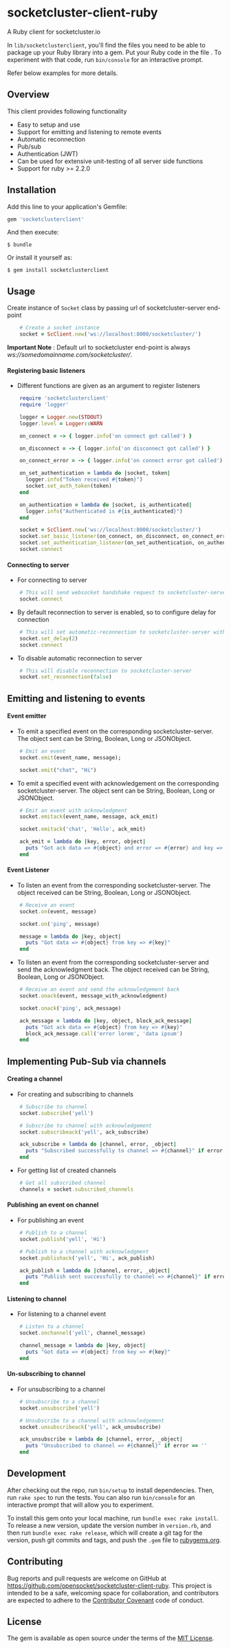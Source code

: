 # socketcluster-client-ruby
A Ruby client for socketcluster.io

In `lib/socketclusterclient`, you'll find the files you need to be able to package up your Ruby library into a gem. Put your Ruby code in the file . To experiment with that code, run `bin/console` for an interactive prompt.

Refer below examples for more details.

Overview
--------
This client provides following functionality

- Easy to setup and use
- Support for emitting and listening to remote events
- Automatic reconnection
- Pub/sub
- Authentication (JWT)
- Can be used for extensive unit-testing of all server side functions
- Support for ruby >= 2.2.0

Installation
------------

Add this line to your application's Gemfile:

```ruby
gem 'socketclusterclient'
```

And then execute:

    $ bundle

Or install it yourself as:

    $ gem install socketclusterclient

Usage
-----------
Create instance of `Socket` class by passing url of socketcluster-server end-point

```ruby
    # Create a socket instance
    socket = ScClient.new('ws://localhost:8000/socketcluster/')
```
**Important Note** : Default url to socketcluster end-point is always *ws://somedomainname.com/socketcluster/*.

#### Registering basic listeners

- Different functions are given as an argument to register listeners

```ruby
    require 'socketclusterclient'
    require 'logger'

    logger = Logger.new(STDOUT)
    logger.level = Logger::WARN

    on_connect = -> { logger.info('on connect got called') }

    on_disconnect = -> { logger.info('on disconnect got called') }

    on_connect_error = -> { logger.info('on connect error got called') }

    on_set_authentication = lambda do |socket, token|
      logger.info("Token received #{token}")
      socket.set_auth_token(token)
    end

    on_authentication = lambda do |socket, is_authenticated|
      logger.info("Authenticated is #{is_authenticated}")
    end

    socket = ScClient.new('ws://localhost:8000/socketcluster/')
    socket.set_basic_listener(on_connect, on_disconnect, on_connect_error)
    socket.set_authentication_listener(on_set_authentication, on_authentication)
    socket.connect
```

#### Connecting to server

- For connecting to server

```ruby
    # This will send websocket handshake request to socketcluster-server
    socket.connect
```

- By default reconnection to server is enabled, so to configure delay for connection

```ruby
    # This will set automatic-reconnection to socketcluster-server with delay of 2 seconds and repeat it infinitely
    socket.set_delay(2)
    socket.connect
```

- To disable automatic reconnection to server

```ruby
    # This will disable reconnection to socketcluster-server
    socket.set_reconnection(false)
```

Emitting and listening to events
--------------------------------

#### Event emitter

- To emit a specified event on the corresponding socketcluster-server. The object sent can be String, Boolean, Long or JSONObject.

```ruby
    # Emit an event
    socket.emit(event_name, message);

    socket.emit("chat", "Hi")
```

- To emit a specified event with acknowledgement on the corresponding socketcluster-server. The object sent can be String, Boolean, Long or JSONObject.

```ruby
    # Emit an event with acknowledgment
    socket.emitack(event_name, message, ack_emit)

    socket.emitack('chat', 'Hello', ack_emit)

    ack_emit = lambda do |key, error, object|
      puts "Got ack data => #{object} and error => #{error} and key => #{key}"
    end
```

#### Event Listener

- To listen an event from the corresponding socketcluster-server. The object received can be String, Boolean, Long or JSONObject.

```ruby
    # Receive an event
    socket.on(event, message)

    socket.on('ping', message)

    message = lambda do |key, object|
      puts "Got data => #{object} from key => #{key}"
    end
```

- To listen an event from the corresponding socketcluster-server and send the acknowledgment back. The object received can be String, Boolean, Long or JSONObject.

```ruby
    # Receive an event and send the acknowledgement back
    socket.onack(event, message_with_acknowledgment)

    socket.onack('ping', ack_message)

    ack_message = lambda do |key, object, block_ack_message|
      puts "Got ack data => #{object} from key => #{key}"
      block_ack_message.call('error lorem', 'data ipsum')
    end
```

Implementing Pub-Sub via channels
---------------------------------

#### Creating a channel

- For creating and subscribing to channels

```ruby
    # Subscribe to channel
    socket.subscribe('yell')

    # Subscribe to channel with acknowledgement
    socket.subscribeack('yell', ack_subscribe)

    ack_subscribe = lambda do |channel, error, _object|
      puts "Subscribed successfully to channel => #{channel}" if error == ''
    end
```

- For getting list of created channels

```ruby
    # Get all subscribed channel
    channels = socket.subscribed_channels
```

#### Publishing an event on channel

- For publishing an event

```ruby
    # Publish to a channel
    socket.publish('yell', 'Hi')

    # Publish to a channel with acknowledgment
    socket.publishack('yell', 'Hi', ack_publish)

    ack_publish = lambda do |channel, error, _object|
      puts "Publish sent successfully to channel => #{channel}" if error == ''
    end
```

#### Listening to channel

- For listening to a channel event

```ruby
    # Listen to a channel
    socket.onchannel('yell', channel_message)

    channel_message = lambda do |key, object|
      puts "Got data => #{object} from key => #{key}"
    end
```

#### Un-subscribing to channel

- For unsubscribing to a channel

```ruby
    # Unsubscribe to a channel
    socket.unsubscribe('yell')

    # Unsubscribe to a channel with acknowledgement
    socket.unsubscribeack('yell', ack_unsubscribe)

    ack_unsubscribe = lambda do |channel, error, _object|
      puts "Unsubscribed to channel => #{channel}" if error == ''
    end
```

Development
-----------

After checking out the repo, run `bin/setup` to install dependencies. Then, run `rake spec` to run the tests. You can also run `bin/console` for an interactive prompt that will allow you to experiment.

To install this gem onto your local machine, run `bundle exec rake install`. To release a new version, update the version number in `version.rb`, and then run `bundle exec rake release`, which will create a git tag for the version, push git commits and tags, and push the `.gem` file to [rubygems.org](https://rubygems.org).

Contributing
------------

Bug reports and pull requests are welcome on GitHub at https://github.com/opensocket/socketcluster-client-ruby. This project is intended to be a safe, welcoming space for collaboration, and contributors are expected to adhere to the [Contributor Covenant](http://contributor-covenant.org) code of conduct.

License
-------

The gem is available as open source under the terms of the [MIT License](https://opensource.org/licenses/MIT).
